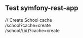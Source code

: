 <h2>Test symfony-rest-app</h2>

// Create School cache<br>
/school?cache=create<br>
/school/{id}?cache=create<br>
